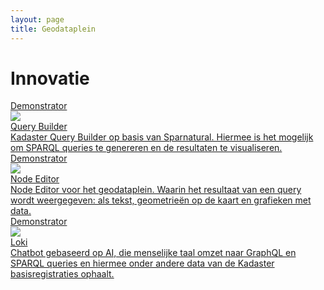 ```yaml
---
layout: page
title: Geodataplein
---
```


# Innovatie

<div class="cards-wrapper">
  <a href="/demonstrators/querybuilder">
    <div class="card">
      <div class="card-type">Demonstrator</div>
      <img class="card-image" src="/assets/images/linked-data_icon.png">
      <div class="card-title">Query Builder</div>
      <div class="card-description">Kadaster Query Builder op basis van Sparnatural. Hiermee is het mogelijk om  SPARQL queries te genereren en de resultaten te visualiseren.</div>
    </div>
  </a>
    <a href="/demonstrators/overheiddatadirect">
    <div class="card">
      <div class="card-type">Demonstrator</div>
      <img class="card-image" src="/assets/images/3d-logo.jpg">
      <div class="card-title">Node Editor</div>
      <div class="card-description">Node Editor voor het geodataplein. Waarin het resultaat van een query wordt weergegeven: als tekst, geometrieën op de kaart en grafieken met data. </div>
    </div>
  </a>
  <a href="/demonstrators/lokiv3">
    <div class="card">
      <div class="card-type">Demonstrator</div>
      <img class="card-image" src="/assets/images/loki-logo.jpg">
      <div class="card-title">Loki</div>
      <div class="card-description">Chatbot gebaseerd op AI, die menselijke taal omzet naar GraphQL en SPARQL queries en hiermee onder andere data van de Kadaster basisregistraties ophaalt.</div>
    </div>
  </a>
</div>
